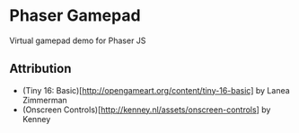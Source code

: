 # Phaser Gamepad

Virtual gamepad demo for Phaser JS

## Attribution

- (Tiny 16: Basic)[http://opengameart.org/content/tiny-16-basic] by Lanea Zimmerman
- (Onscreen Controls)[http://kenney.nl/assets/onscreen-controls] by Kenney
